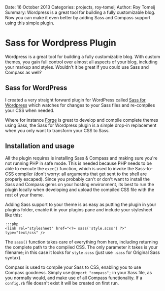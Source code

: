 Date: 16 October 2013
Categories: projects, roy-tomeij
Author: Roy Tomeij
Summary: Wordpress is a great tool for building a fully customizable blog. Now you can make it even better by adding Sass and Compass support using this simple plugin.

# Sass for Wordpress Plugin

Wordpress is a great tool for building a fully customizable blog. With custom themes, you gain full control over almost all aspects of your blog, including your markup and styles. Wouldn't it be great if you could use Sass and Compass as well?

## Sass for WordPress

I created a very straight forward plugin for WordPress called [Sass for Wordpress](https://github.com/roytomeij/sass-for-wordpress/) which watches for changes to your Sass files and re-compiles your CSS when needed.

Where for instance [Forge](/projects/forge) is great to develop and compile complete themes using Sass, the Sass for Wordpress plugin is a simple drop-in replacement when you only want to transform your CSS to Sass.

## Installation and usage

All the plugin requires is installing Sass & Compass and making sure you're not running PHP in safe mode. This is needed because PHP needs to be able to execute the `exec()` function, which is used to invoke the Sass-to-CSS compiler (don't worry: all arguments that get sent to the shell are properly escaped). Since you probably can't or don't want to install the Sass and Compass gems on your hosting environment, its best to run the plugin locally when developing and upload the compiled CSS file with the rest of your theme.

Adding Sass support to your theme is as easy as putting the plugin in your plugins folder, enable it in your plugins pane and include your stylesheet like this:

    :::php
    <link rel="stylesheet" href="<?= sass('style.scss') ?>" type="text/css" />

The `sass()` function takes care of everything from here, including returning the complete path to the compiled CSS. The only parameter it takes is your filename; in this case it looks for `style.scss` (just use `.sass` for Original Sass syntax).

Compass is used to compile your Sass to CSS, enabling you to use Compass goodness. Simply use `@import "compass";` in your Sass file, as you normally would, and make use of all Compass functionality. If a `config.rb` file doesn't exist it will be created on first run.
